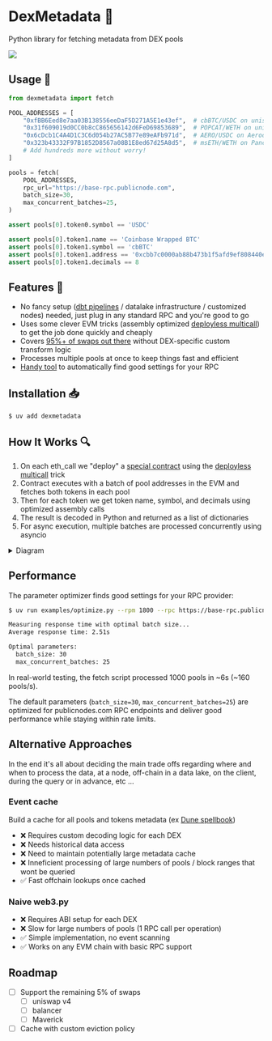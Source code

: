 # DexMetadata 🦄 

Python library for fetching metadata from DEX pools

![](demo.gif)

## Usage 🚀

```python
from dexmetadata import fetch

POOL_ADDRESSES = [
    "0xfBB6Eed8e7aa03B138556eeDaF5D271A5E1e43ef",  # cbBTC/USDC on uniswap v3
    "0x31f609019d0CC0b8cC865656142d6FeD69853689",  # POPCAT/WETH on uniswap v2
    "0x6cDcb1C4A4D1C3C6d054b27AC5B77e89eAFb971d",  # AERO/USDC on Aerodrome
    "0x323b43332F97B1852D8567a08B1E8ed67d25A8d5",  # msETH/WETH on Pancake Swap
    # Add hundreds more without worry!
]

pools = fetch(
    POOL_ADDRESSES, 
    rpc_url="https://base-rpc.publicnode.com",
    batch_size=30,
    max_concurrent_batches=25,
)

assert pools[0].token0.symbol == 'USDC'

assert pools[0].token1.name == 'Coinbase Wrapped BTC'
assert pools[0].token1.symbol == 'cbBTC'
assert pools[0].token1.address == '0xcbb7c0000ab88b473b1f5afd9ef808440eed33bf'
assert pools[0].token1.decimals == 8
```

## Features 🌟

- No fancy setup ([dbt pipelines](https://github.com/duneanalytics/spellbook/tree/main/dbt_subprojects/dex/models/trades) / datalake infrastructure / customized nodes) needed, just plug in any standard RPC and you're good to go
- Uses some clever EVM tricks (assembly optimized [deployless multicall](https://destiner.io/blog/post/deployless-multicall/)) to get the job done quickly and cheaply
- Covers [95%+ of swaps out there](examples/coverage.py) without DEX-specific custom transform logic
- Processes multiple pools at once to keep things fast and efficient
- [Handy tool](examples/optimize.py) to automatically find good settings for your RPC


## Installation 📥

```bash
$ uv add dexmetadata
```


## How It Works 🔍

1. On each eth_call we "deploy" a [special contract](src/dexmetadata/contracts/PoolMetadataFetcher.sol) using the [deployless multicall](https://destiner.io/blog/post/deployless-multicall/) trick 
2. Contract executes with a batch of pool addresses in the EVM and fetches both tokens in each pool
3. Then for each token we get token name, symbol, and decimals using optimized assembly calls
4. The result is decoded in Python and returned as a list of dictionaries
5. For async execution, multiple batches are processed concurrently using asyncio

<details>
  <summary>Diagram</summary>
  
  ```mermaid
  graph TD
      A["Pools"]:::python --> B{{"🔍 Validate<br> addresses"}}:::python
      B -->|"✅"| C["📦 Batches"]:::python
      B -->|"❌"| D["⚠ Log Warning"]:::python
      C -->|"⚡ Concurrent"| EVM1
      EVM1["🌐 RPC eth_call"]:::python
      EVM1 -->|"batch"| F

      subgraph EVM ["Node"]
          F["📄 Deployless multicall <br>contract constructor"]:::python
          G["Process Pool"]:::python
          H{{" Has <br> token0/token1?"}}:::python
          I["⚙ Assembly Calls"]:::python
          J["🔄 Null Data"]:::python
          K["Encode Metadata"]:::python
          L["Return ABI Data"]:::python

          %% Internal flow inside EVM subgraph
          F -->|"loop"| G
          G --> H
          H -->|"✅ Yes (97.5%)"| I
          H -->|"❌ ex Uniswap v4 (2.5%)"| J
          I --> K
          K --> L
      end
      L --> M
      M["Decoder"]:::python
      M --> N
      N["Pool Objects"]:::python

      %% Observed error paths from logs
      EVM1 -.->|"404 Not Found"| D
      I -.->|"ex Uniswap v4"| J

      %% Class definitions for styling (minimalistic palette)
      classDef python fill:#f5f5f5,stroke:#ccc,color:#333,stroke-width:1px;
      classDef validation fill:#f5f5f5,stroke:#ccc,color:#333,stroke-width:1px;
      classDef batch fill:#f5f5f5,stroke:#ccc,color:#333,stroke-width:1px;
      classDef rpc fill:#f5f5f5,stroke:#ccc,color:#333,stroke-width:1px;
      classDef contract fill:#f5f5f5,stroke:#ccc,color:#333,stroke-width:1px;
      classDef assembly fill:#f5f5f5,stroke:#ccc,color:#333,stroke-width:1px;
      classDef error fill:#ffcccc,stroke:#e57373,color:#333,stroke-width:1px;
      classDef success fill:#ccffcc,stroke:#81c784,color:#333,stroke-width:1px;
  ```
</details>




## Performance

The parameter optimizer finds good settings for your RPC provider:
```bash
$ uv run examples/optimize.py --rpm 1800 --rpc https://base-rpc.publicnode.com

Measuring response time with optimal batch size...
Average response time: 2.51s

Optimal parameters:
  batch_size: 30
  max_concurrent_batches: 25
```
In real-world testing, the fetch script processed 1000 pools in ~6s (~160 pools/s).

The default parameters (`batch_size=30`, `max_concurrent_batches=25`) are optimized for publicnodes.com RPC endpoints and deliver good performance while staying within rate limits.

## Alternative Approaches

In the end it's all about deciding the main trade offs regarding where and when to process the data, at a node, off-chain in a data lake, on the client, during the query or in advance, etc ...

### Event cache
Build a cache for all pools and tokens metadata (ex [Dune spellbook](https://github.com/duneanalytics/spellbook/tree/main/dbt_subprojects/dex/models/trades))

  * ❌ Requires custom decoding logic for each DEX
  * ❌ Needs historical data access
  * ❌ Need to maintain potentially large metadata cache
  * ❌ Inneficient processing of large numbers of pools / block ranges that wont be queried
  * ✅ Fast offchain lookups once cached

### Naive web3.py
  * ❌ Requires ABI setup for each DEX
  * ❌ Slow for large numbers of pools (1 RPC call per operation)
  * ✅ Simple implementation, no event scanning
  * ✅ Works on any EVM chain with basic RPC support

## Roadmap

- [ ] Support the remaining 5% of swaps
    - [ ] uniswap v4
    - [ ] balancer
    - [ ] Maverick

- [ ] Cache with custom eviction policy